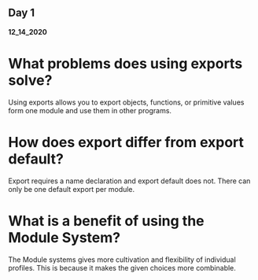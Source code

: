 ## Day 1
__12_14_2020__

# What problems does using exports solve?
Using exports allows you to export objects, functions, or primitive values form one module and use them in other programs.

# How does export differ from export default?
Export requires a name declaration and export default does not. There can only be one default export per module.

# What is a benefit of using the Module System?
The Module systems gives more cultivation and flexibility of individual profiles. This is because it makes the given choices more combinable.